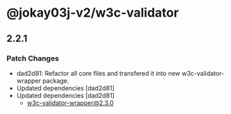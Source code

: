 # @jokay03j-v2/w3c-validator

## 2.2.1

### Patch Changes

- dad2d81: Refactor all core files and transfered it into new w3c-validator-wrapper package.
- Updated dependencies [dad2d81]
- Updated dependencies [dad2d81]
  - w3c-validator-wrapper@2.3.0
